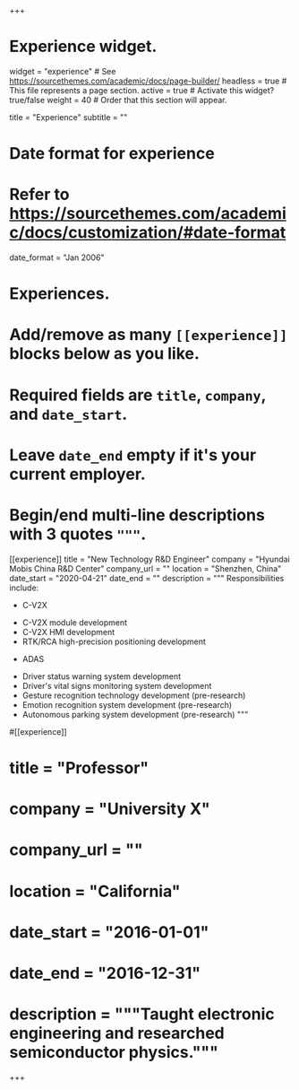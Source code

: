 +++
# Experience widget.
widget = "experience"  # See https://sourcethemes.com/academic/docs/page-builder/
headless = true  # This file represents a page section.
active = true  # Activate this widget? true/false
weight = 40  # Order that this section will appear.

title = "Experience"
subtitle = ""

# Date format for experience
#   Refer to https://sourcethemes.com/academic/docs/customization/#date-format
date_format = "Jan 2006"

# Experiences.
#   Add/remove as many `[[experience]]` blocks below as you like.
#   Required fields are `title`, `company`, and `date_start`.
#   Leave `date_end` empty if it's your current employer.
#   Begin/end multi-line descriptions with 3 quotes `"""`.
[[experience]]
  title = "New Technology R&D Engineer"
  company = "Hyundai Mobis China R&D Center"
  company_url = ""
  location = "Shenzhen, China"
  date_start = "2020-04-21"
  date_end = ""
  description = """
  Responsibilities include:
  
  * C-V2X
  - C-V2X module development
  - C-V2X HMI development
  - RTK/RCA high-precision positioning development
  * ADAS
  - Driver status warning system development
  - Driver's vital signs monitoring system development
  - Gesture recognition technology development (pre-research)
  - Emotion recognition system development (pre-research)
  - Autonomous parking system development (pre-research)
  """

#[[experience]]
# title = "Professor"
#  company = "University X"
# company_url = ""
#  location = "California"
#  date_start = "2016-01-01"
#  date_end = "2016-12-31"
#  description = """Taught electronic engineering and researched semiconductor physics."""

+++
